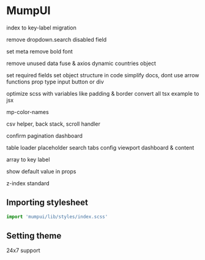 # MumpUI

index to key-label migration

remove dropdown.search
disabled field

set meta
remove bold font

remove unused data
fuse & axios dynamic
countries object

set required fields
set object structure in code
simplify docs, dont use arrow functions
prop type input button or div

optimize scss with variables like padding & border
convert all tsx example to jsx

mp-color-names

csv helper, back stack, scroll handler

confirm
pagination
dashboard

table
loader
placeholder
search
tabs
config
viewport dashboard & content

array to key label

show default value in props

z-index standard

## Importing stylesheet

```jsx
import 'mumpui/lib/styles/index.scss'
```

## Setting theme


24x7 support
